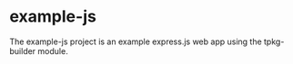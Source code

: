 # example-js

The example-js project is an example express.js web app using the tpkg-builder module.
